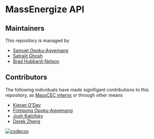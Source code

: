 # MassEnergize API

## Maintainers

This repository is managed by

* [Samuel Opoku-Agyemang](http://samuelopokuagyemang.com])
* [Satrajit Ghosh](https://satra.cogitatum.org/)
* [Brad Hubbard-Nelson](http://www.hubbardnelson.org/)

## Contributors

The following individuals have made signifigant contributions to this repository, as [MassCEC interns](https://www.masscec.com/clean-energy-internship-program) or through other means

* [Kieran O'Day](https://github.com/ki3ranoday)
* [Frimpong Opoku-Agyemang](https://github.com/frimpongopoku)
* [Josh Katofsky](https://www.linkedin.com/in/josh-katofsky/)
* [Derek Zheng](https://dereknzheng.com/)

[![codecov](https://codecov.io/gh/massenergize/api/graph/badge.svg?token=KYFAUXOAP4)](https://codecov.io/gh/massenergize/api)
